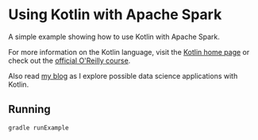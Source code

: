 # Using Kotlin with Apache Spark

A simple example showing how to use Kotlin with Apache Spark.

For more information on the Kotlin language, visit the [Kotlin home page](http://kotlinlang.org/) or check out the [official O'Reilly course](https://player.oreilly.com/videos/9781491964118).

Also read [my blog](http://tomstechnicalblog.blogspot.com/2016/10/kotlin-for-data-science.html) as I explore possible data science applications with Kotlin.

## Running

`gradle runExample`
